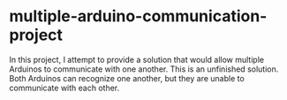 # multiple-arduino-communication-project

In this project, I attempt to provide a solution that would allow multiple Arduinos to communicate with one another.  This is an unfinished solution.  Both Arduinos can recognize one another, but they are unable to communicate with each other.
